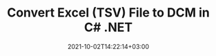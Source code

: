 ---
############################# Static ############################
layout: "autogen-gist"
date: 2021-10-02T14:22:14+03:00
draft: false
path: "total/net/conversion/tsv-to-dcm/"
other_out_formats: "PDF DOC DOCX DOCM DOT DOTX DOTM TXT RTF HTML HTM MHTML MHT XLS XLSX XLSM XLSB XLT XLTX XLTM XLAM CSV TSV DIF SXC FODS PPT PPTX PPS PPSX PPSM POT POTX PPTM POTM ODT OTT OTP ODP ODS EMZ WMZ SVG SVGZ XPS TEX DCM WMF EMF BMP PNG GIF JPEG TIFF ICO WEBP JP2 TGA PSB PSD EPUB MD XML JSON DICOM FODP JPG"
ad_headline: "Convert TSV to DCM | .NET"
ad_description: "Most Accurate TSV to DCM document Conversion solution for your .NET applications."

############################# Head ############################
head_title: "Convert Excel TSV to DCM in C# ASP.NET | .NET Document Conversion"
head_description: ".NET Excel spreadsheet document formats conversion API. Convert TSV to DCM and 100+ other images and document file formats in .NET (C#, VB.NET, ASP.NET & .NET Core) applications."

############################# Header ############################
title: "Convert Excel (TSV) File to DCM in C# .NET"
description: "Use native Excel documents converter API to convert TSV to DCM in C# VB.NET & ASP.NET applications. Work with flexible document conversion features to customize the resultant document appearance. Accurately convert all popular Excel worksheet formats to and from Word documents, PowerPoint presentations, PDF, Photoshop, eBook, web and image file formats. Convert the whole document or choose specific pages of the source document file based on the selective page numbers or page ranges and easily convert to a supported document format."

############################# SubMenu ############################
submenu:
    enable: false

############################# Content ############################
content:
    enable: true
    block:
    - title_left: "How to Convert TSV to DCM in C# .NET"
      content_left: |
          Follow these simple steps for TSV to DCM conversion in .NET. View the converted DCM document as it is or render and display it as HTML without using any external software.

          -   Create **Converter** object to convert TSV document
          -   Set the convert options for DCM format
          -   Call **Convert** method of **Converter** class instance for conversion to DCM
          -   Set options for HTML viewer
          -   Create **Viewer** object to view converted DCM as HTML
          
      title_right: "Downloads & Installation Instructions"
      content_right: |
          You require `GroupDocs.Conversion` & `GroupDocs.Viewer` namespaces to convert word file formats to a wide range of images and document types such as PDF, Microsoft Office (Word, Excel, PowerPoint, Project, Outlook), OpenDocument, HTML and CAD diagrams. Explore other [.NET APIs for Office documents](https://products.conholdate.com/total/net/) as offered by Conholdate.Total.
          
          Get the respective assembly files from the [downloads](https://downloads.conholdate.com/total/net) or fetch the whole package from [NuGet](https://www.nuget.org/packages/Conholdate.Total/) to add `Conholdate.Total for .NET` directly in your workspace.
          
      gisthash: "4f311c07ae9ee691b8afb7960aa6c806"
      gistfile: "excel-to-pdf-conversion.cs"

    - title_left: "Convert Excel to PDF/Word/HTML/PPTX in C#"
      content_left: |
          Convert your Excel spreadsheets to other popular documents formats such as PDF, HTML, PowerPoint presentations and Word processing file formats using C# .NET code. Load the source Excel workbook and save it as a converted document in some other document format.

          -   Create **Converter** object and pass source Excel file to it
          -   Instantiate the proper **ConvertOptions** class e.g. (**PdfConvertOptions** for conversion to PDF, **WordProcessingConvertOptions** for conversion to Word formats, **MarkupConvertOptions** for conversion to HTML, **PresentationConvertOptions** for conversion to PowerPoint formats)
          -   Call **Convert** method of **Converter** class instance for conversion to PDF/HTML/PPTX or Word document format
          
      title_right: "Converting Password Protected Archives"
      content_right: |
          In some cases, the converted document size is bigger and it takes time to be converted. By default, the cached converted document are saved to the local drive, but [Conholdate.Total for .NET](https://products.conholdate.com/total/net/) offers custom cache implementation feature using iCache interface to efficiently manage cache conversion results in your own way. It speeds up the overall repetitive conversion process.
          
          The [.NET Excel conversion library](https://products.groupdocs.com/conversion/net/) also supports converting to and from password protected archives and compressing the conversion results to ZIP, RAR, 7Z, TAR, GZ and BZ2 archive formats.
          
      gisthash: "4f311c07ae9ee691b8afb7960aa6c806"
      gistfile: "excel-to-pdf-word-html-powerpoint-conversion.cs"

    - title_left: "Add Text or Image Watermark to DCM in C#"
      content_left: |
          Accurately convert documents (TSV to DCM) exactly as the original file and apply text or image watermarks to the converted document pages using C# .NET.

          -   Create **Converter** object to convert TSV document
          -   Create new instance of **WatermarkOptions** class
          -   Specify watermark properties (color, width, text, image etc)
          -   Instantiate the proper **ConvertOptions** class
          -   Set **Watermark** property of the **ConvertOptions** instance
          -   Call **Convert** method of **Converter** class instance for conversion to DCM
        
      title_right: "Source Document Information Extraction"
      content_right: |
          The documents information extraction feature not only allows getting the basic information about the source document file but it also supports extracting some valuable file-format specific information such as project start and end dates of a Microsoft Project file, any printing restrictions on a PDF document, list of folders enclosed in an Outlook data file etc.

          Convert popular document file formats on different operating systems such as Windows, Linux or macOS while using platforms such as Windows Azure, Mono and Xamarin.
          
      gisthash: "a15affe15284876ce010a315a09da1f0"
      gistfile: "convert-word-to-pdf-and-add-text-watermark-to-converted-pdf.cs"

    - title_left: "Convert JSON File to Excel in C# .NET"
      content_left: |
          Converting a JSON file to Excel in .NET is now easier with Conholdate.Total for .NET APIs. Use JSON file as a data source and precisely convert it to an Excel spreadsheet file format by adding a few lines of C #code without using any external software.

          -   Create **Converter** object to convert JSON file
          -   Instantiate **SpreadsheetConvertOptions** class
          -   Call **Convert** method of **Converter** class instance for conversion to XLSX
          
      title_right: "Load & Convert Remotely Located Documents"
      content_right: |
          Using Conholdate.Total for .NET – developers can load and convert documents from various remote locations and cloud document storage resources such as Amazon S3, Microsoft Azure Blob, FTP, local disk, stream or a simple URL. You just have to specify the method to obtain remotely located document stream and then pass it on to the Converter class as a constructor.
          
          Conholdate.Total for .NET APIs are native to Windows Forms, ASP.NET, WPF, WCF or any type of application based on .NET Framework 2.0 or later.
          
      gisthash: "7864dd1c0c16ca647722d18664d5c84a"
      gistfile: "json-to-excel-spreadsheet-conversion.cs"

############################# About Formats ############################
about_formats:
    enable: false
############################# More Formats ############################
more_formats:
    enable: true
    auto: false
    other_out_formats: PDF DOC DOCX DOCM DOT DOTX DOTM TXT RTF HTML HTM MHTML MHT XLS XLSX XLSM XLSB XLT XLTX XLTM XLAM CSV TSV DIF SXC FODS PPT PPTX PPS PPSX PPSM POT POTX PPTM POTM ODT OTT OTP ODP ODS EMZ WMZ SVG SVGZ XPS TEX DCM WMF EMF BMP PNG GIF JPEG TIFF ICO WEBP JP2 TGA PSB PSD EPUB MD XML JSON DICOM FODP JPG
############################# Back to top ###############################
back_to_top:
  enable: true
---